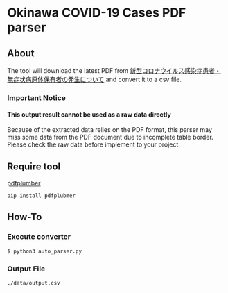 # Okinawa COVID-19 Cases PDF parser

## About
The tool will download the latest PDF from [新型コロナウイルス感染症患者・無症状病原体保有者の発生について](https://www.pref.okinawa.lg.jp/site/hoken/chiikihoken/kekkaku/press/20200214_covid19_pr1.html) and convert it to a csv file.

### Important Notice
#### This output result cannot be used as a raw data directly
Because of the extracted data relies on the PDF format, this parser may miss some data from the PDF document due to incomplete table border.
Please check the raw data before implement to your project.

## Require tool
[pdfplumber](https://github.com/jsvine/pdfplumber)

```
pip install pdfplubmer
```

## How-To

### Execute converter
```
$ python3 auto_parser.py
```

### Output File
```
./data/output.csv
```


